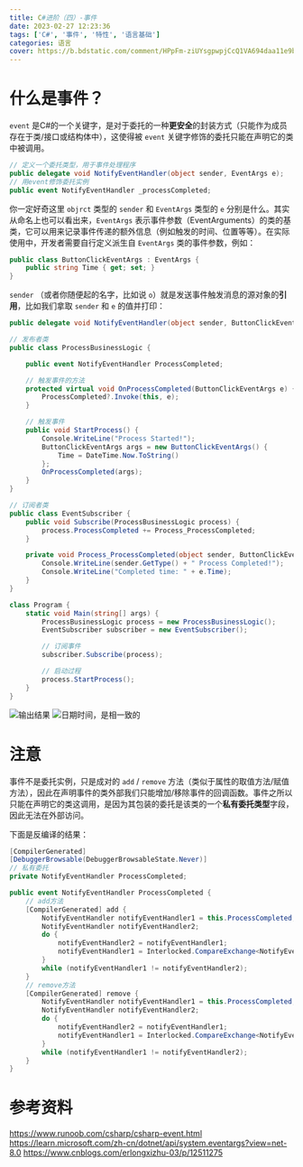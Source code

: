```yaml
---
title: C#进阶（四）-事件
date: 2023-02-27 12:23:36
tags: ['C#', '事件', '特性', '语言基础']
categories: 语言
cover: https://b.bdstatic.com/comment/HPpFm-ziUYsgpwpjCcQ1VA694daa11e9bbd58f8a9deffbdbee5b84.png
---
```


# 什么是事件？
`event` 是C#的一个关键字，是对于委托的一种**更安全**的封装方式（只能作为成员存在于类/接口或结构体中），这使得被 `event` 关键字修饰的委托只能在声明它的类中被调用。

```C#
// 定义一个委托类型，用于事件处理程序
public delegate void NotifyEventHandler(object sender, EventArgs e);
// 用event修饰委托实例
public event NotifyEventHandler _processCompleted;
```

你一定好奇这里 `objrct` 类型的 `sender` 和 `EventArgs` 类型的 `e` 分别是什么。其实从命名上也可以看出来，`EventArgs` 表示事件参数（EventArguments）的类的基类，它可以用来记录事件传递的额外信息（例如触发的时间、位置等等）。在实际使用中，开发者需要自行定义派生自 `EventArgs` 类的事件参数，例如：

```C#
public class ButtonClickEventArgs : EventArgs {
    public string Time { get; set; }
}
```

`sender` （或者你随便起的名字，比如说 `o`）就是发送事件触发消息的源对象的**引用**，比如我们拿取 `sender` 和 `e` 的值并打印：

```C#
public delegate void NotifyEventHandler(object sender, ButtonClickEventArgs e);

// 发布者类
public class ProcessBusinessLogic {

    public event NotifyEventHandler ProcessCompleted;

    // 触发事件的方法
    protected virtual void OnProcessCompleted(ButtonClickEventArgs e) {
        ProcessCompleted?.Invoke(this, e);
    }

    // 触发事件
    public void StartProcess() {
        Console.WriteLine("Process Started!");
        ButtonClickEventArgs args = new ButtonClickEventArgs() {
            Time = DateTime.Now.ToString()
        };
        OnProcessCompleted(args);
    }
}

// 订阅者类
public class EventSubscriber {
    public void Subscribe(ProcessBusinessLogic process) {
        process.ProcessCompleted += Process_ProcessCompleted;
    }

    private void Process_ProcessCompleted(object sender, ButtonClickEventArgs e) {
        Console.WriteLine(sender.GetType() + " Process Completed!");
        Console.WriteLine("Completed time: " + e.Time);
    }
}

class Program {
    static void Main(string[] args) {
        ProcessBusinessLogic process = new ProcessBusinessLogic();
        EventSubscriber subscriber = new EventSubscriber();

        // 订阅事件
        subscriber.Subscribe(process);

        // 启动过程
        process.StartProcess();
    }
}
```

<img src="https://b.bdstatic.com/comment/HPpFm-ziUYsgpwpjCcQ1VAd87bce6ee3b1e3ce62c5f56f2751cffb.png" alt="输出结果" />
<img src="https://b.bdstatic.com/comment/HPpFm-ziUYsgpwpjCcQ1VA95292bb6fe4258262398f1c29b01270e.png" alt="日期时间，是相一致的" />

# 注意
事件不是委托实例，只是成对的 `add` / `remove` 方法（类似于属性的取值方法/赋值方法），因此在声明事件的类外部我们只能增加/移除事件的回调函数。事件之所以只能在声明它的类这调用，是因为其包装的委托是该类的一个**私有委托类型**字段，因此无法在外部访问。

下面是反编译的结果：

```C#
[CompilerGenerated]
[DebuggerBrowsable(DebuggerBrowsableState.Never)]
// 私有委托
private NotifyEventHandler ProcessCompleted;

public event NotifyEventHandler ProcessCompleted {
    // add方法
    [CompilerGenerated] add {
        NotifyEventHandler notifyEventHandler1 = this.ProcessCompleted;
        NotifyEventHandler notifyEventHandler2;
        do {
            notifyEventHandler2 = notifyEventHandler1;
            notifyEventHandler1 = Interlocked.CompareExchange<NotifyEventHandler>(ref this.ProcessCompleted, (NotifyEventHandler) Delegate.Combine((Delegate) notifyEventHandler2, (Delegate) value), notifyEventHandler2);
        }
        while (notifyEventHandler1 != notifyEventHandler2);
    }
    // remove方法
    [CompilerGenerated] remove {
        NotifyEventHandler notifyEventHandler1 = this.ProcessCompleted;
        NotifyEventHandler notifyEventHandler2;
        do {
            notifyEventHandler2 = notifyEventHandler1;
            notifyEventHandler1 = Interlocked.CompareExchange<NotifyEventHandler>(ref this.ProcessCompleted, (NotifyEventHandler) Delegate.Remove((Delegate) notifyEventHandler2, (Delegate) value), notifyEventHandler2);
        }
        while (notifyEventHandler1 != notifyEventHandler2);
    }
}
```

# 参考资料
https://www.runoob.com/csharp/csharp-event.html
https://learn.microsoft.com/zh-cn/dotnet/api/system.eventargs?view=net-8.0
https://www.cnblogs.com/erlongxizhu-03/p/12511275